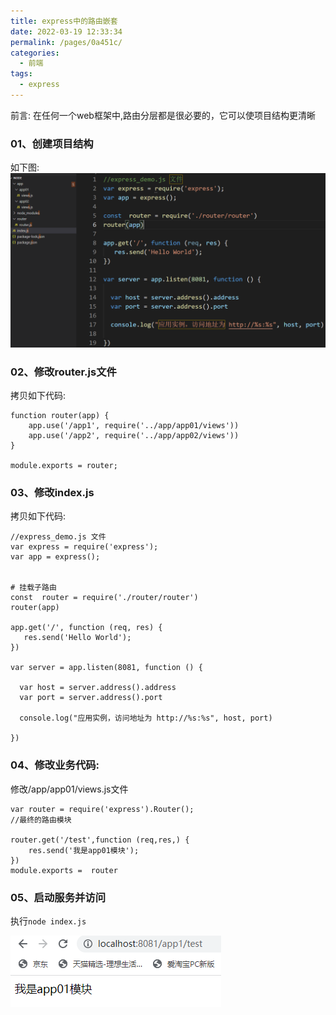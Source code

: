 ```yaml
---
title: express中的路由嵌套
date: 2022-03-19 12:33:34
permalink: /pages/0a451c/
categories:
  - 前端
tags:
  - express
---
```


前言:
    在任何一个web框架中,路由分层都是很必要的，它可以使项目结构更清晰


### 01、创建项目结构
如下图:
![](./image/rt01.png)

### 02、修改router.js文件
拷贝如下代码:
```
function router(app) {
    app.use('/app1', require('../app/app01/views'))
    app.use('/app2', require('../app/app02/views'))
}

module.exports = router;
```

### 03、修改index.js
拷贝如下代码:
```
//express_demo.js 文件
var express = require('express');
var app = express();


# 挂载子路由
const  router = require('./router/router')
router(app)

app.get('/', function (req, res) {
   res.send('Hello World');
})
 
var server = app.listen(8081, function () {
 
  var host = server.address().address
  var port = server.address().port
 
  console.log("应用实例，访问地址为 http://%s:%s", host, port)
 
})
```


### 04、修改业务代码:
修改/app/app01/views.js文件
```
var router = require('express').Router();
//最终的路由模块

router.get('/test',function (req,res,) {
    res.send('我是app01模块');
})
module.exports =  router
```


### 05、启动服务并访问
执行`node index.js`

![](./image/rt02.png)




